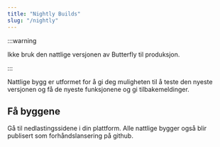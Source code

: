 ```yaml
---
title: "Nightly Builds"
slug: "/nightly"
---
```


:::warning

Ikke bruk den nattlige versjonen av Butterfly til produksjon.

:::

Nattlige bygg er utformet for å gi deg muligheten til å teste den nyeste versjonen og få de nyeste funksjonene og gi tilbakemeldinger.

## Få byggene

Gå til nedlastingssidene i din plattform. Alle nattlige bygger også blir publisert som forhåndslansering på github.
